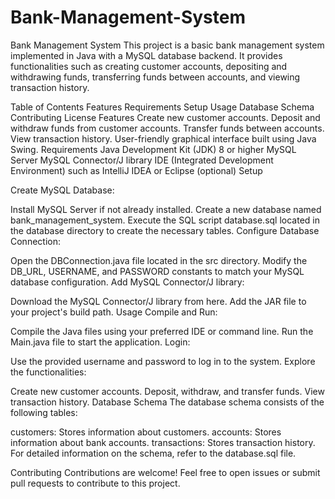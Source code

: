 # Bank-Management-System

Bank Management System
This project is a basic bank management system implemented in Java with a MySQL database backend. It provides functionalities such as creating customer accounts, depositing and withdrawing funds, transferring funds between accounts, and viewing transaction history.

Table of Contents
Features
Requirements
Setup
Usage
Database Schema
Contributing
License
Features
Create new customer accounts.
Deposit and withdraw funds from customer accounts.
Transfer funds between accounts.
View transaction history.
User-friendly graphical interface built using Java Swing.
Requirements
Java Development Kit (JDK) 8 or higher
MySQL Server
MySQL Connector/J library
IDE (Integrated Development Environment) such as IntelliJ IDEA or Eclipse (optional)
Setup

Create MySQL Database:

Install MySQL Server if not already installed.
Create a new database named bank_management_system.
Execute the SQL script database.sql located in the database directory to create the necessary tables.
Configure Database Connection:

Open the DBConnection.java file located in the src directory.
Modify the DB_URL, USERNAME, and PASSWORD constants to match your MySQL database configuration.
Add MySQL Connector/J library:

Download the MySQL Connector/J library from here.
Add the JAR file to your project's build path.
Usage
Compile and Run:

Compile the Java files using your preferred IDE or command line.
Run the Main.java file to start the application.
Login:

Use the provided username and password to log in to the system.
Explore the functionalities:

Create new customer accounts.
Deposit, withdraw, and transfer funds.
View transaction history.
Database Schema
The database schema consists of the following tables:

customers: Stores information about customers.
accounts: Stores information about bank accounts.
transactions: Stores transaction history.
For detailed information on the schema, refer to the database.sql file.

Contributing
Contributions are welcome! Feel free to open issues or submit pull requests to contribute to this project.
